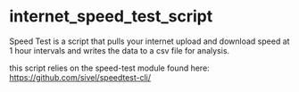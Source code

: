 # internet_speed_test_script
Speed Test is a script that pulls your internet upload and download speed at 1 hour intervals and writes the data to a csv file for analysis. 

this script relies on the speed-test module found here: https://github.com/sivel/speedtest-cli/
